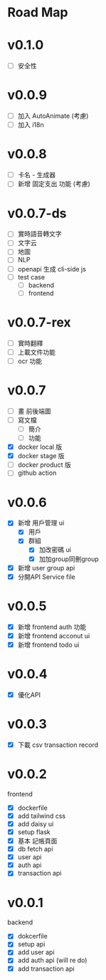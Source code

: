 # Road Map
# v0.1.0 
- [ ] 安全性

# v0.0.9
- [ ] 加入 AutoAnimate (考慮)
- [ ] 加入 i18n

# v0.0.8
- [ ] 卡名 - 生成器
- [ ] 新增 固定支出 功能 (考慮)

# v0.0.7-ds
- [ ] 實時語音轉文字
- [ ] 文字云
- [ ] 地圖
- [ ] NLP
- [ ] openapi 生成 cli-side js
- [ ] test case
  - [ ] backend
  - [ ] frontend

# v0.0.7-rex
- [ ] 實時翻釋
- [ ] 上載文件功能
- [ ] ocr 功能

# v0.0.7
- [ ] 畫 前後端圖
- [ ] 寫文檔
  - [ ] 簡介
  - [ ] 功能
- [x] docker local 版
- [x] docker stage 版
- [ ] docker product 版
- [ ] github action

# v0.0.6
- [x] 新增 用戶管理 ui
  - [x] 用戶
  - [x] 群組
    - [x] 加改密碼 ui
    - [x] 加加group同刪group
- [x] 新增 user group api
- [x] 分開API Service file

# v0.0.5
- [x] 新增 frontend auth 功能
- [x] 新增 frontend acconut ui 
- [x] 新增 frontend todo ui

# v0.0.4
- [x] 優化API 

# v0.0.3
- [x] 下載 csv transaction record

# v0.0.2
frontend
- [x] dockerfile
- [x] add tailwind css
- [x] add daisy ui
- [x] setup flask 
- [x] 基本 記帳頁面
- [x] db fetch api
- [x] user api
- [x] auth api
- [x] transaction api

# v0.0.1
backend
- [x] dokcerfile
- [x] setup api
- [x] add user api 
- [x] add auth api (will re do)
- [x] add transaction api
